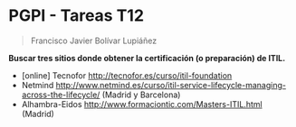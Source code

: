 # PGPI - Tareas T12

> Francisco Javier Bolívar Lupiáñez

**Buscar tres sitios donde obtener la certificación (o preparación) de ITIL.**

* [online] Tecnofor http://tecnofor.es/curso/itil-foundation
* Netmind http://www.netmind.es/curso/itil-service-lifecycle-managing-across-the-lifecycle/ (Madrid y Barcelona)
* Alhambra-Eidos http://www.formaciontic.com/Masters-ITIL.html (Madrid)
